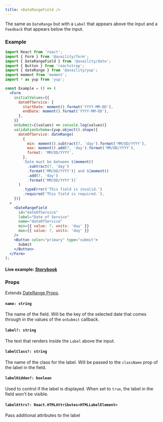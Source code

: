 ```yaml
---
title: <DateRangeField />
---
```


The same as `DateRange` but with a `Label` that appears above the input and a `Feedback` that appears below the input.

### Example

```jsx
import React from 'react';
import { Form } from '@availity/form';
import { DateRangeField } from '@availity/date';
import { Button } from 'reactstrap';
import { dateRange } from '@availity/yup';
import moment from 'moment';
import * as yup from 'yup';

const Example = () => (
  <Form
    initialValues={{
      dateOfService: {
        startDate: moment().format('YYYY-MM-DD'),
        endDate: moment().format('YYYY-MM-DD'),
      },
    }}
    onSubmit={(values) => console.log(values)}
    validationSchema={yup.object().shape({
      dateOfService: dateRange(
        {
          min: moment().subtract(7, 'day').format('MM/DD/YYYY'),
          max: moment().add(7, 'day').format('MM/DD/YYYY'),
          format: 'MM/DD/YYYY',
        },
        `Date must be between ${moment()
          .subtract(7, 'day')
          .format('MM/DD/YYYY')} and ${moment()
          .add(7, 'day')
          .format('MM/DD/YYYY')}`
      )
        .typeError('This field is invalid.')
        .required('This field is required.'),
    })}
  >
    <DateRangeField
      id="dateOfService"
      label="Date of Service"
      name="dateOfService"
      min={{ value: 7, units: 'day' }}
      max={{ value: 7, units: 'day' }}
    />
    <Button color="primary" type="submit">
      Submit
    </Button>
  </Form>
);
```

#### Live example: <a href="https://availity.github.io/availity-react/storybook/?path=/story/formik-date--daterangefield"> Storybook</a>

### Props

Extends [DateRange Props](/form/date/components/date-range/#props).

#### `name: string`

The name of the field. Will be the key of the selected date that comes through in the values of the `onSubmit` callback.

#### `label?: string`

The text that renders inside the `Label` above the input.

#### `labelClass?: string`

The name of the class for the label. Will be passed to the `className` prop of the label in the field.

#### `labelHidden?: boolean`

Used to control if the label is displayed. When set to `true`, the label in the field won't be visible.

#### `labelAttrs?: React.HTMLAttributes<HTMLLabelElement>`

Pass additional attributes to the label
